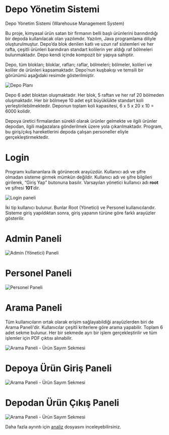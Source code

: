 # Depo Yönetim Sistemi
Depo Yönetim Sistemi (Warehouse Management System)

Bu proje, kimyasal ürün satan bir firmanın belli başlı ürünlerini barındırdığı bir depoda kullanılacak olan yazılımdır. Yazılım, Java programlama diliyle oluşturulmuştur. Depo’da blok denilen katlı ve uzun raf sistemleri ve her rafta, çeşitli ürünleri barındıran standart kolilerin yer aldığı raf bölmeleri bulunmaktadır. Depo kendi içinde kompozit bir yapıya sahiptir. 

Depo, tüm blokları; bloklar, rafları; raflar, bölmeleri; bölmeler, kolileri ve koliler de ürünleri kapsamaktadır. Depo’nun kuşbakışı ve temsili bir görünümü aşağıdaki resimde gösterilmiştir.

![Depo Planı](https://github.com/zkcplk/Depo-Yonetim-Sistemi/blob/main/images/DepoTemsiliResim.png)

Depo 6 adet bloktan oluşmaktadır. Her blok, 5 raftan ve her raf 20 bölmeden oluşmaktadır. Her bir bölmeye 10 adet eşit büyüklükte standart koli yerleştirilebilmektedir. Deponun toplam koli kapasitesi, 6 x 5 x 20 x 10 = 6000 kolidir.

Depoya üretici firmalardan sürekli olarak ürünler gelmekte ve ilgili ürünler depodan, ilgili mağazalara gönderilmek üzere yola çıkarılmaktadır. Program, bu giriş/çıkış hareketlerini depoda çalışan personeller eliyle gerçekleştirmektedir. 

# Login
Programı kullananlara ilk görünecek arayüzdür. Kullanıcı adı ve şifre olmadan sisteme girmek mümkün değildir. Kullanıcı adı ve şifre bilgileri girilerek, “Giriş Yap” butonuna basılır. Varsayılan yönetici kullanıcı adı **root** ve şifresi **101**'dir.

![Login paneli](https://github.com/zkcplk/Depo-Yonetim-Sistemi/blob/main/images/Login.png)

İki tip kullanıcı bulunur. Bunlar Root (Yönetici) ve Personel kullanıcılarıdır. Sisteme giriş yapıldıktan sonra, giriş yapanın türüne göre farklı arayüzler gösterilir.

# Admin Paneli
![Admin (Yönetici) Paneli](https://github.com/zkcplk/Depo-Yonetim-Sistemi/blob/main/images/AdminPanel.png)

# Personel Paneli
![Personel Paneli](https://github.com/zkcplk/Depo-Yonetim-Sistemi/blob/main/images/PersonelPanel.png)

# Arama Paneli
Tüm kullanıcıların ortak olarak erişim sağlayabildiği arayüzlerden biri de Arama Paneli'dir. Kullanıcılar çeşitli kriterlere göre arama yapabilir. Toplam 6 adet sekme
bulunur. Her bir sekmede ayrı bir işlem gerçekleştirilir ve tüm işlemler için PDF çıktısı alınabilir.

![Arama Paneli - Ürün Sayım Sekmesi](https://github.com/zkcplk/Depo-Yonetim-Sistemi/blob/main/images/AramaPanelUrunSayim.png)

# Depoya Ürün Giriş Paneli
![Arama Paneli - Ürün Sayım Sekmesi](https://github.com/zkcplk/Depo-Yonetim-Sistemi/blob/main/images/UrunGelisi.png)

# Depodan Ürün Çıkış Paneli
![Arama Paneli - Ürün Sayım Sekmesi](https://github.com/zkcplk/Depo-Yonetim-Sistemi/blob/main/images/UrunGidisi.png)

Daha fazla ayrıntı için [analiz](https://github.com/zkcplk/Depo-Yonetim-Sistemi/blob/main/analiz.pdf) dosyasını inceleyebilirsiniz.

